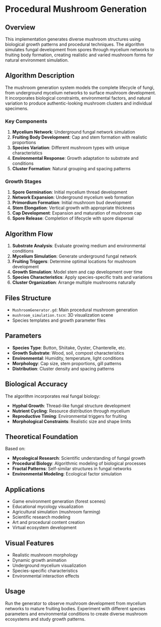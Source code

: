 # Procedural Mushroom Generation

## Overview
This implementation generates diverse mushroom structures using biological growth patterns and procedural techniques. The algorithm simulates fungal development from spores through mycelium networks to fruiting body formation, creating realistic and varied mushroom forms for natural environment simulation.

## Algorithm Description
The mushroom generation system models the complete lifecycle of fungi, from underground mycelium networks to surface mushroom development. It incorporates biological constraints, environmental factors, and natural variation to produce authentic-looking mushroom clusters and individual specimens.

### Key Components
1. **Mycelium Network**: Underground fungal network simulation
2. **Fruiting Body Development**: Cap and stem formation with realistic proportions
3. **Species Variation**: Different mushroom types with unique characteristics
4. **Environmental Response**: Growth adaptation to substrate and conditions
5. **Cluster Formation**: Natural grouping and spacing patterns

### Growth Stages
1. **Spore Germination**: Initial mycelium thread development
2. **Network Expansion**: Underground mycelium web formation
3. **Primordium Formation**: Initial mushroom bud development
4. **Stem Elongation**: Vertical growth with appropriate thickness
5. **Cap Development**: Expansion and maturation of mushroom cap
6. **Spore Release**: Completion of lifecycle with spore dispersal

## Algorithm Flow
1. **Substrate Analysis**: Evaluate growing medium and environmental conditions
2. **Mycelium Simulation**: Generate underground fungal network
3. **Fruiting Triggers**: Determine optimal locations for mushroom development
4. **Growth Simulation**: Model stem and cap development over time
5. **Species Characteristics**: Apply species-specific traits and variations
6. **Cluster Organization**: Arrange multiple mushrooms naturally

## Files Structure
- `MushroomGenerator.gd`: Main procedural mushroom generation
- `mushroom_simulation.tscn`: 3D visualization scene
- Species templates and growth parameter files

## Parameters
- **Species Type**: Button, Shiitake, Oyster, Chanterelle, etc.
- **Growth Substrate**: Wood, soil, compost characteristics
- **Environmental**: Humidity, temperature, light conditions
- **Morphology**: Cap size, stem proportions, gill patterns
- **Distribution**: Cluster density and spacing patterns

## Biological Accuracy
The algorithm incorporates real fungal biology:
- **Hyphal Growth**: Thread-like fungal structure development
- **Nutrient Cycling**: Resource distribution through mycelium
- **Reproductive Timing**: Environmental triggers for fruiting
- **Morphological Constraints**: Realistic size and shape limits

## Theoretical Foundation
Based on:
- **Mycological Research**: Scientific understanding of fungal growth
- **Procedural Biology**: Algorithmic modeling of biological processes
- **Fractal Patterns**: Self-similar structures in fungal networks
- **Environmental Modeling**: Ecological factor simulation

## Applications
- Game environment generation (forest scenes)
- Educational mycology visualization
- Agricultural simulation (mushroom farming)
- Scientific research modeling
- Art and procedural content creation
- Virtual ecosystem development

## Visual Features
- Realistic mushroom morphology
- Dynamic growth animation
- Underground mycelium visualization
- Species-specific characteristics
- Environmental interaction effects

## Usage
Run the generator to observe mushroom development from mycelium networks to mature fruiting bodies. Experiment with different species parameters and environmental conditions to create diverse mushroom ecosystems and study growth patterns.
